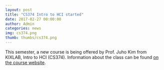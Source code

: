 ```yaml
---
layout: post
title: "CS374 Intro to HCI started"
date: 2017-02-27 00:00:00
author: Admin
categories: news
img: cs374.png
thumb: thumbs/cs374.png
---
```


This semester, a new course is being offered by Prof. Juho Kim from KIXLAB, Intro to HCI (CS374).
Information about the class can be found [on the course website](http://kixlab.org/courses/hci/).